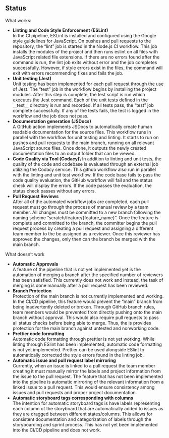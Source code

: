 ## Status
What works:
-	**Linting and Code Style Enforcement (ESLint)**\
    In the CI pipeline, ESLint is installed and configured using the Google style guidelines for JavaScript. On pushes and pull requests to the repository, the “lint” job is started in the Node.js CI workflow. This job installs the modules of the project and then runs eslint on all files with JavaScript related file extensions. If there are no errors found after the command is run, the lint job exits without error and the job completes successfully. However, if style errors exist in the files, the command will exit with errors recommending fixes and fails the job.
- **Unit testing (Jest)**\
    Unit testing has been implemented for each pull request through the use of Jest. The “test” job in the workflow begins by installing the project modules. After this step is complete, the test script is run which executes the Jest command. Each of the unit tests defined in the \_\_test\_\_ directory is run and recorded. If all tests pass, the “test” job complete successfully. If any of the tests fails, the test is logged in the workflow and the job does not pass.
-	**Documentation generation (JSDocs)**\
    A GitHub action implements JSDocs to automatically create human readable documentation for the source files. This workflow runs in parallel with the workflow for unit testing and linting. It starts to run on pushes and pull requests to the main branch, running on all relevant JavaScript source files. Once done, it outputs the newly created documentation files to an output folder that can be viewed.
-	**Code Quality via Tool (Codacy)**\ 
    In addition to linting and unit tests, the quality of the code and codebase is evaluated through an external job utilizing the Codacy service. This github workflow also run in parallel with the linting and unit test workflow. If the code base fails to pass the code quality evaluation, the GitHub workflow will fail and the status check will display the errors. If the code passes the evaluation, the status check passes without any errors.
-	**Pull Request Reviews**\
    After all of the automated workflow jobs are completed, each pull request must go through the process of manual review by a team member. All changes must be committed to a new  branch following the naming scheme “scratch/feature/{feature_name}”. Once the feature is complete and committed to the branch, the committer begins the pull request process by creating a pull request and assigning a different team member to the be assigned as a reviewer. Once this reviewer has approved the changes, only then can the branch be merged with the main branch.

What doesn’t work
-	**Automatic Approvals**\
    A feature of the pipeline that is not yet implemented yet is the automation of merging a branch after the specified number of reviewers has been satisfied. This currently does not work and instead, the task of merging is done manually after a pull request has been reviewed.
-	**Branch Protection**\
    Protection of the main branch is not currently implemented and working. In the CI/CD pipeline, this feature would prevent the “main” branch from being inadvertently deleted or broken.  Through GitHub branch rules, team members would be prevented from directly pushing onto the main branch without approval. This would also require pull requests to pass all status checks before being able to merge. Thus, the is provides protection for the main branch against untested and nonworking code.
-	**Prettier code formatting**\
    Automatic code formatting through prettier is not yet working. While linting through ESlint has been implemented, automatic code formatting is not yet implemented. Prettier can be used alongside ESlint to automatically corrected the style errors found in the linting job.
-	**Automatic issue and pull request label mirroring**\
    Currently, when an issue is linked to a pull request the team member creating it must manually mirror the labels and project information from the issue to the pull request. The feature that has not been implemented into the pipeline is automatic mirroring of the relevant information from a linked issue to a pull request. This would ensure consistency among issues and pull requests and proper project documentation.
-	**Automatic storyboard tags corresponding with columns**\
    The intention for automatic storyboard tags is have labels representing each column of the storyboard that are automatically added to issues as they are dragged between different states/columns. This allows for consistent documentation and categorization of labels through the storyboarding and sprint process. This has not yet been implemented into the CI/CD pipeline and does not work.
